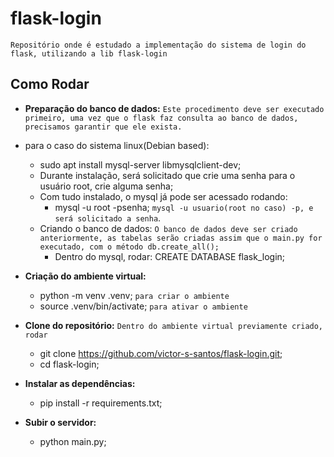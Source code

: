 # flask-login
`Repositório onde é estudado a implementação do sistema de login do flask, utilizando a lib flask-login`

## Como Rodar
* __Preparação do banco de dados:__
`Este procedimento deve ser executado primeiro, uma vez que o flask faz consulta ao banco de dados, precisamos garantir que ele exista.`
* para o caso do sistema linux(Debian based):
    - sudo apt install mysql-server libmysqlclient-dev;
    - Durante instalação, será solicitado que crie uma senha para o usuário root, crie alguma senha;
    - Com tudo instalado, o mysql já pode ser acessado rodando:
        - mysql -u root -psenha; `mysql -u usuario(root no caso) -p, e será solicitado a senha`.
    * Criando o banco de dados:
        `O banco de dados deve ser criado anteriormente, as tabelas serão criadas assim que o main.py for executado, com o método db.create_all();`
        - Dentro do mysql, rodar: CREATE DATABASE flask_login;
     
* __Criação do ambiente virtual:__
    - python -m venv .venv; `para criar o ambiente`
    - source .venv/bin/activate; `para ativar o ambiente`

* __Clone do repositório:__
    `Dentro do ambiente virtual previamente criado, rodar`
    - git clone https://github.com/victor-s-santos/flask-login.git;
    - cd flask-login;

* __Instalar as dependências:__
    - pip install -r requirements.txt;

* __Subir o servidor:__
    - python main.py;
